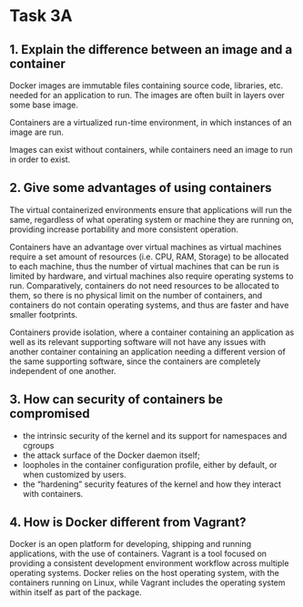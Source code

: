 # Task 3A

## 1. Explain the difference between an image and a container
Docker images are immutable files containing source code, libraries, etc. needed for an application to run. The images are often built in layers over some base image.

Containers are a virtualized run-time environment, in which instances of an image are run.

Images can exist without containers, while containers need an image to run in order to exist.

## 2. Give some advantages of using containers
The virtual containerized environments ensure that applications will run the same, regardless of what operating system or machine they are running on, providing increase portability and more consistent operation.

Containers have an advantage over virtual machines as virtual machines require a set amount of resources (i.e. CPU, RAM, Storage) to be allocated to each machine, thus the number of virtual machines that can be run is limited by hardware, and virtual machines also require operating systems to run. Comparatively, containers do not need resources to be allocated to them, so there is no physical limit on the number of containers, and containers do not contain operating systems, and thus are faster and have smaller footprints.

Containers provide isolation, where a container containing an application as well as its relevant supporting software will not have any issues with another container containing an application needing a different version of the same supporting software, since the containers are completely independent of one another.

## 3. How can security of containers be compromised
- the intrinsic security of the kernel and its support for namespaces and cgroups
- the attack surface of the Docker daemon itself;
- loopholes in the container configuration profile, either by default, or when customized by users.
- the “hardening” security features of the kernel and how they interact with containers.

## 4. How is Docker different from Vagrant?
Docker is an open platform for developing, shipping and running applications, with the use of containers. Vagrant is a tool focused on providing a consistent development environment workflow across multiple operating systems. Docker relies on the host operating system, with the containers running on Linux, while Vagrant includes the operating system within itself as part of the package.
